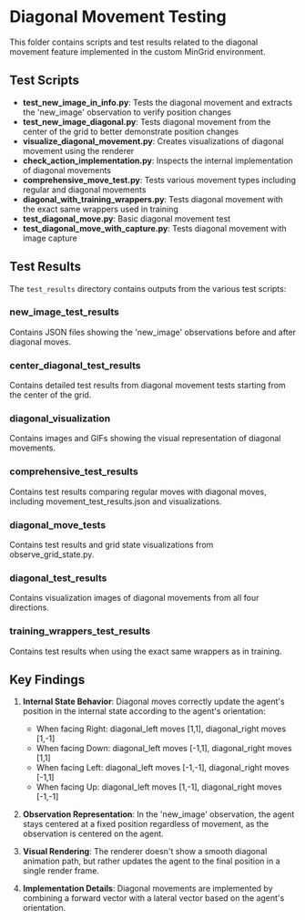 # Diagonal Movement Testing

This folder contains scripts and test results related to the diagonal movement feature implemented in the custom MinGrid environment.

## Test Scripts

- **test_new_image_in_info.py**: Tests the diagonal movement and extracts the 'new_image' observation to verify position changes
- **test_new_image_diagonal.py**: Tests diagonal movement from the center of the grid to better demonstrate position changes
- **visualize_diagonal_movement.py**: Creates visualizations of diagonal movement using the renderer
- **check_action_implementation.py**: Inspects the internal implementation of diagonal movements
- **comprehensive_move_test.py**: Tests various movement types including regular and diagonal movements
- **diagonal_with_training_wrappers.py**: Tests diagonal movement with the exact same wrappers used in training
- **test_diagonal_move.py**: Basic diagonal movement test
- **test_diagonal_move_with_capture.py**: Tests diagonal movement with image capture

## Test Results

The `test_results` directory contains outputs from the various test scripts:

### new_image_test_results
Contains JSON files showing the 'new_image' observations before and after diagonal moves.

### center_diagonal_test_results
Contains detailed test results from diagonal movement tests starting from the center of the grid.

### diagonal_visualization
Contains images and GIFs showing the visual representation of diagonal movements.

### comprehensive_test_results
Contains test results comparing regular moves with diagonal moves, including movement_test_results.json and visualizations.

### diagonal_move_tests
Contains test results and grid state visualizations from observe_grid_state.py.

### diagonal_test_results
Contains visualization images of diagonal movements from all four directions.

### training_wrappers_test_results
Contains test results when using the exact same wrappers as in training.

## Key Findings

1. **Internal State Behavior**: Diagonal moves correctly update the agent's position in the internal state according to the agent's orientation:
   - When facing Right: diagonal_left moves [1,1], diagonal_right moves [1,-1]
   - When facing Down: diagonal_left moves [-1,1], diagonal_right moves [1,1]
   - When facing Left: diagonal_left moves [-1,-1], diagonal_right moves [-1,1]
   - When facing Up: diagonal_left moves [1,-1], diagonal_right moves [-1,-1]

2. **Observation Representation**: In the 'new_image' observation, the agent stays centered at a fixed position regardless of movement, as the observation is centered on the agent.

3. **Visual Rendering**: The renderer doesn't show a smooth diagonal animation path, but rather updates the agent to the final position in a single render frame.

4. **Implementation Details**: Diagonal movements are implemented by combining a forward vector with a lateral vector based on the agent's orientation. 
